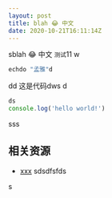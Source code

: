 ```yaml
---
layout: post
title: blah 😂 中文 
date: 2020-10-21T16:11:14Z
---
```

sblah 😂 中文 `测试`11
w
```sh
echdo "孟雅"d
```
dd
这是代码dws
d
```js
ds
console.log('hello world!')
```
sss

## 相关资源

- [xxx](xxx)
sdsdfsfds


s
